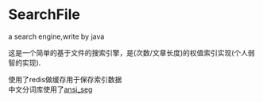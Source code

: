 # SearchFile
a search engine,write by java

这是一个简单的基于文件的搜索引擎，是(次数/文章长度)的权值索引实现(个人弱智的实现).   

使用了redis做缓存用于保存索引数据   
中文分词库使用了[ansj_seg](https://github.com/NLPchina/ansj_seg)<br /> 

